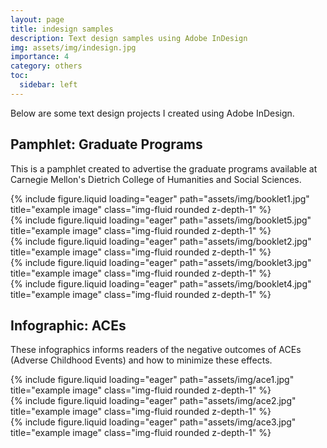 ```yaml
---
layout: page
title: indesign samples
description: Text design samples using Adobe InDesign
img: assets/img/indesign.jpg
importance: 4
category: others
toc:
  sidebar: left
---
```

Below are some text design projects I created using Adobe InDesign. 

## Pamphlet: Graduate Programs 

This is a pamphlet created to advertise the graduate programs available at Carnegie Mellon's Dietrich College of Humanities and Social Sciences. 


<div class="row">
    <div class="col-sm mt-3 mt-md-0">
        {% include figure.liquid loading="eager" path="assets/img/booklet1.jpg" title="example image" class="img-fluid rounded z-depth-1" %}
    </div>
    <div class="col-sm mt-3 mt-md-0">
        {% include figure.liquid loading="eager" path="assets/img/booklet5.jpg" title="example image" class="img-fluid rounded z-depth-1" %}
    </div>
</div>

<div class="row">
    <div class="col-sm mt-3 mt-md-0">
        {% include figure.liquid loading="eager" path="assets/img/booklet2.jpg" title="example image" class="img-fluid rounded z-depth-1" %}
    </div>
</div>

<div class="row">
    <div class="col-sm mt-3 mt-md-0">
        {% include figure.liquid loading="eager" path="assets/img/booklet3.jpg" title="example image" class="img-fluid rounded z-depth-1" %}
    </div>
</div>

<div class="row">
    <div class="col-sm mt-3 mt-md-0">
        {% include figure.liquid loading="eager" path="assets/img/booklet4.jpg" title="example image" class="img-fluid rounded z-depth-1" %}
    </div>
</div>

## Infographic: ACEs

These infographics informs readers of the negative outcomes of ACEs (Adverse Childhood Events) and how to minimize these effects. 

<div class="row">
    <div class="col-sm mt-3 mt-md-0">
        {% include figure.liquid loading="eager" path="assets/img/ace1.jpg" title="example image" class="img-fluid rounded z-depth-1" %}
    </div>
</div>


<div class="row">
    <div class="col-sm mt-3 mt-md-0">
        {% include figure.liquid loading="eager" path="assets/img/ace2.jpg" title="example image" class="img-fluid rounded z-depth-1" %}
    </div>
</div>


<div class="row">
    <div class="col-sm mt-3 mt-md-0">
        {% include figure.liquid loading="eager" path="assets/img/ace3.jpg" title="example image" class="img-fluid rounded z-depth-1" %}
    </div>
</div>